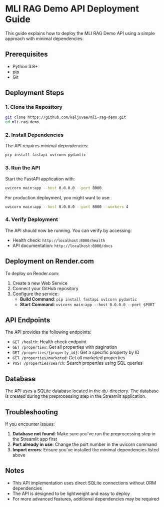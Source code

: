 # MLI RAG Demo API Deployment Guide

This guide explains how to deploy the MLI RAG Demo API using a simple approach with minimal dependencies.

## Prerequisites

- Python 3.8+
- pip
- Git

## Deployment Steps

### 1. Clone the Repository

```bash
git clone https://github.com/kaljuvee/mli-rag-demo.git
cd mli-rag-demo
```

### 2. Install Dependencies

The API requires minimal dependencies:

```bash
pip install fastapi uvicorn pydantic
```

### 3. Run the API

Start the FastAPI application with:

```bash
uvicorn main:app --host 0.0.0.0 --port 8000
```

For production deployment, you might want to use:

```bash
uvicorn main:app --host 0.0.0.0 --port 8000 --workers 4
```

### 4. Verify Deployment

The API should now be running. You can verify by accessing:

- Health check: `http://localhost:8000/health`
- API documentation: `http://localhost:8000/docs`

## Deployment on Render.com

To deploy on Render.com:

1. Create a new Web Service
2. Connect your GitHub repository
3. Configure the service:
   - **Build Command**: `pip install fastapi uvicorn pydantic`
   - **Start Command**: `uvicorn main:app --host 0.0.0.0 --port $PORT`

## API Endpoints

The API provides the following endpoints:

- `GET /health`: Health check endpoint
- `GET /properties`: Get all properties with pagination
- `GET /properties/{property_id}`: Get a specific property by ID
- `GET /properties/marketed`: Get all marketed properties
- `POST /properties/search`: Search properties using SQL queries

## Database

The API uses a SQLite database located in the `db/` directory. The database is created during the preprocessing step in the Streamlit application.

## Troubleshooting

If you encounter issues:

1. **Database not found**: Make sure you've run the preprocessing step in the Streamlit app first
2. **Port already in use**: Change the port number in the uvicorn command
3. **Import errors**: Ensure you've installed the minimal dependencies listed above

## Notes

- This API implementation uses direct SQLite connections without ORM dependencies
- The API is designed to be lightweight and easy to deploy
- For more advanced features, additional dependencies may be required
